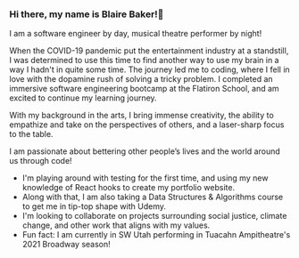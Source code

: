 ### Hi there, my name is Blaire Baker!👋

I am a software engineer by day, musical theatre performer by night!

When the COVID-19 pandemic put the entertainment industry at a standstill, I was determined to use this time to find another way to use my brain in a way I hadn't in quite some time. The journey led me to coding, where I fell in love with the dopamine rush of solving a tricky problem. I completed an immersive software engineering bootcamp at the Flatiron School, and am excited to continue my learning journey.

With my background in the arts, I bring immense creativity, the ability to empathize and take on the perspectives of others, and a laser-sharp focus to the table. 

I am passionate about bettering other people’s lives and the world around us through code!

- I'm playing around with testing for the first time, and using my new knowledge of React hooks to create my portfolio website.
- Along with that, I am also taking a Data Structures & Algorithms course to get me in tip-top shape with Udemy.
- I'm looking to collaborate on projects surrounding social justice, climate change, and other work that aligns with my values.
- Fun fact: I am currently in SW Utah performing in Tuacahn Ampitheatre's 2021 Broadway season!

<!--
**thequeenbeebs/thequeenbeebs** is a ✨ _special_ ✨ repository because its `README.md` (this file) appears on your GitHub profile.

Here are some ideas to get you started:

- 🔭 I’m currently working on ...
- 🌱 I’m currently learning ...
- 👯 I’m looking to collaborate on ...
- 🤔 I’m looking for help with ...
- 💬 Ask me about ...
- 📫 How to reach me: ...
- 😄 Pronouns: ...
- ⚡ Fun fact: ...
-->
